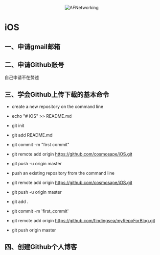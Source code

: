 <p align="center" >
<img src="http://islandtime.deviantart.com/art/snowflakes-107076009" alt="AFNetworking" title="AFNetworking">
</p>

# iOS


##  一、申请gmail邮箱



##  二、申请Github账号

  自己申请不在赘述


##  三、学会Github上传下载的基本命令

- create a new repository on the command line

- echo "# iOS" >> README.md
- git init
- git add README.md
- git commit -m "first commit"
- git remote add origin https://github.com/cosmosape/iOS.git
- git push -u origin master
- push an existing repository from the command line
- git remote add origin https://github.com/cosmosape/iOS.git
- git push -u origin master


- git add .
- git commit -m 'first_commit'
- git remote add origin https://github.com/findingsea/myRepoForBlog.git
- git push origin master


##  四、创建Github个人博客


